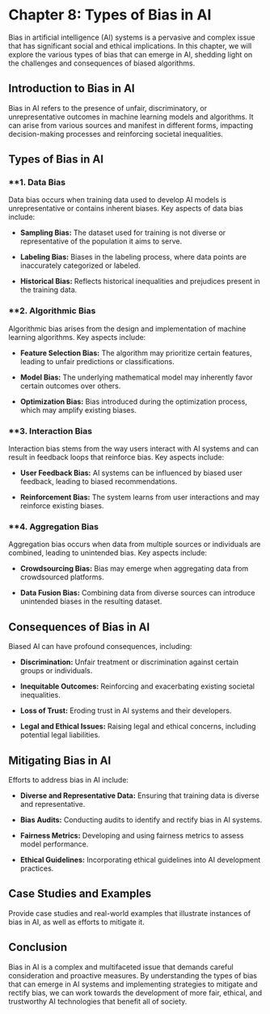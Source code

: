 Chapter 8: Types of Bias in AI
==============================

Bias in artificial intelligence (AI) systems is a pervasive and complex issue that has significant social and ethical implications. In this chapter, we will explore the various types of bias that can emerge in AI, shedding light on the challenges and consequences of biased algorithms.

**Introduction to Bias in AI**
------------------------------

Bias in AI refers to the presence of unfair, discriminatory, or unrepresentative outcomes in machine learning models and algorithms. It can arise from various sources and manifest in different forms, impacting decision-making processes and reinforcing societal inequalities.

**Types of Bias in AI**
-----------------------

### \*\*1. **Data Bias**

Data bias occurs when training data used to develop AI models is unrepresentative or contains inherent biases. Key aspects of data bias include:

* **Sampling Bias:** The dataset used for training is not diverse or representative of the population it aims to serve.

* **Labeling Bias:** Biases in the labeling process, where data points are inaccurately categorized or labeled.

* **Historical Bias:** Reflects historical inequalities and prejudices present in the training data.

### \*\*2. **Algorithmic Bias**

Algorithmic bias arises from the design and implementation of machine learning algorithms. Key aspects include:

* **Feature Selection Bias:** The algorithm may prioritize certain features, leading to unfair predictions or classifications.

* **Model Bias:** The underlying mathematical model may inherently favor certain outcomes over others.

* **Optimization Bias:** Bias introduced during the optimization process, which may amplify existing biases.

### \*\*3. **Interaction Bias**

Interaction bias stems from the way users interact with AI systems and can result in feedback loops that reinforce bias. Key aspects include:

* **User Feedback Bias:** AI systems can be influenced by biased user feedback, leading to biased recommendations.

* **Reinforcement Bias:** The system learns from user interactions and may reinforce existing biases.

### \*\*4. **Aggregation Bias**

Aggregation bias occurs when data from multiple sources or individuals are combined, leading to unintended bias. Key aspects include:

* **Crowdsourcing Bias:** Bias may emerge when aggregating data from crowdsourced platforms.

* **Data Fusion Bias:** Combining data from diverse sources can introduce unintended biases in the resulting dataset.

**Consequences of Bias in AI**
------------------------------

Biased AI can have profound consequences, including:

* **Discrimination:** Unfair treatment or discrimination against certain groups or individuals.

* **Inequitable Outcomes:** Reinforcing and exacerbating existing societal inequalities.

* **Loss of Trust:** Eroding trust in AI systems and their developers.

* **Legal and Ethical Issues:** Raising legal and ethical concerns, including potential legal liabilities.

**Mitigating Bias in AI**
-------------------------

Efforts to address bias in AI include:

* **Diverse and Representative Data:** Ensuring that training data is diverse and representative.

* **Bias Audits:** Conducting audits to identify and rectify bias in AI systems.

* **Fairness Metrics:** Developing and using fairness metrics to assess model performance.

* **Ethical Guidelines:** Incorporating ethical guidelines into AI development practices.

**Case Studies and Examples**
-----------------------------

Provide case studies and real-world examples that illustrate instances of bias in AI, as well as efforts to mitigate it.

**Conclusion**
--------------

Bias in AI is a complex and multifaceted issue that demands careful consideration and proactive measures. By understanding the types of bias that can emerge in AI systems and implementing strategies to mitigate and rectify bias, we can work towards the development of more fair, ethical, and trustworthy AI technologies that benefit all of society.

